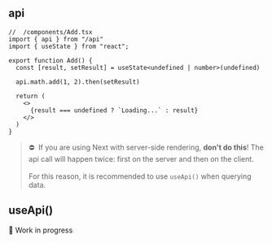 
## api

```tsx
//  /components/Add.tsx
import { api } from "/api"
import { useState } from "react";

export function Add() {
  const [result, setResult] = useState<undefined | number>(undefined)

  api.math.add(1, 2).then(setResult)

  return (
    <>
      {result === undefined ? `Loading...` : result}
    </>
  )
}
```

> ⛔️&nbsp; If you are using Next with server-side rendering, **don't do this**! The api call will happen twice: first on the server and then on the client.<br><br>For this reason, it is recommended to use `useApi()` when querying data.

## useApi()

🚧 Work in progress
